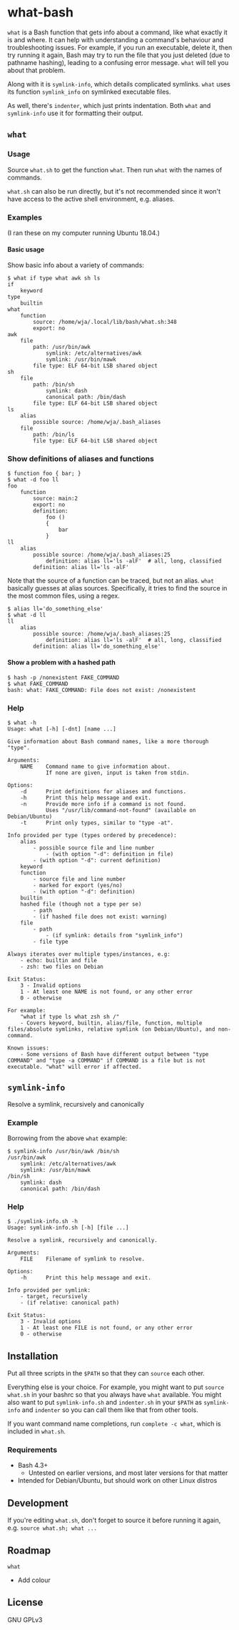 # what-bash

`what` is a Bash function that gets info about a command, like what exactly it is and where. It can help with understanding a command's behaviour and troubleshooting issues. For example, if you run an executable, delete it, then try running it again, Bash may try to run the file that you just deleted (due to pathname hashing), leading to a confusing error message. `what` will tell you about that problem.

Along with it is `symlink-info`, which details complicated symlinks. `what` uses its function `symlink_info` on symlinked executable files.

As well, there's `indenter`, which just prints indentation. Both `what` and `symlink-info` use it for formatting their output.

## `what`

### Usage

Source `what.sh` to get the function `what`. Then run `what` with the names of commands.

`what.sh` can also be run directly, but it's not recommended since it won't have access to the active shell environment, e.g. aliases.

### Examples

(I ran these on my computer running Ubuntu 18.04.)

#### Basic usage

Show basic info about a variety of commands:

```none
$ what if type what awk sh ls
if
    keyword
type
    builtin
what
    function
        source: /home/wja/.local/lib/bash/what.sh:348
        export: no
awk
    file
        path: /usr/bin/awk
            symlink: /etc/alternatives/awk
            symlink: /usr/bin/mawk
        file type: ELF 64-bit LSB shared object
sh
    file
        path: /bin/sh
            symlink: dash
            canonical path: /bin/dash
        file type: ELF 64-bit LSB shared object
ls
    alias
        possible source: /home/wja/.bash_aliases
    file
        path: /bin/ls
        file type: ELF 64-bit LSB shared object
```

### Show definitions of aliases and functions

```none
$ function foo { bar; }
$ what -d foo ll
foo
    function
        source: main:2
        export: no
        definition:
            foo ()
            {
                bar
            }
ll
    alias
        possible source: /home/wja/.bash_aliases:25
            definition: alias ll='ls -alF'  # all, long, classified
        definition: alias ll='ls -alF'
```

Note that the source of a function can be traced, but not an alias. `what` basically guesses at alias sources. Specifically, it tries to find the source in the most common files, using a regex.

```
$ alias ll='do_something_else'
$ what -d ll
ll
    alias
        possible source: /home/wja/.bash_aliases:25
            definition: alias ll='ls -alF'  # all, long, classified
        definition: alias ll='do_something_else'
```

#### Show a problem with a hashed path

```none
$ hash -p /nonexistent FAKE_COMMAND
$ what FAKE_COMMAND
bash: what: FAKE_COMMAND: File does not exist: /nonexistent
```

### Help

```none
$ what -h
Usage: what [-h] [-dnt] [name ...]

Give information about Bash command names, like a more thorough "type".

Arguments:
    NAME    Command name to give information about.
            If none are given, input is taken from stdin.

Options:
    -d      Print definitions for aliases and functions.
    -h      Print this help message and exit.
    -n      Provide more info if a command is not found.
            Uses "/usr/lib/command-not-found" (available on Debian/Ubuntu)
    -t      Print only types, similar to "type -at".

Info provided per type (types ordered by precedence):
    alias
        - possible source file and line number
            - (with option "-d": definition in file)
        - (with option "-d": current definition)
    keyword
    function
        - source file and line number
        - marked for export (yes/no)
        - (with option "-d": definition)
    builtin
    hashed file (though not a type per se)
        - path
        - (if hashed file does not exist: warning)
    file
        - path
            - (if symlink: details from "symlink_info")
        - file type

Always iterates over multiple types/instances, e.g:
    - echo: builtin and file
    - zsh: two files on Debian

Exit Status:
    3 - Invalid options
    1 - At least one NAME is not found, or any other error
    0 - otherwise

For example:
    "what if type ls what zsh sh /"
    - Covers keyword, builtin, alias/file, function, multiple files/absolute symlinks, relative symlink (on Debian/Ubuntu), and non-command.

Known issues:
    - Some versions of Bash have different output between "type COMMAND" and "type -a COMMAND" if COMMAND is a file but is not executable. "what" will error if affected.
```

## `symlink-info`

Resolve a symlink, recursively and canonically

### Example

Borrowing from the above `what` example:

```none
$ symlink-info /usr/bin/awk /bin/sh
/usr/bin/awk
    symlink: /etc/alternatives/awk
    symlink: /usr/bin/mawk
/bin/sh
    symlink: dash
    canonical path: /bin/dash
```

### Help

```none
$ ./symlink-info.sh -h
Usage: symlink-info.sh [-h] [file ...]

Resolve a symlink, recursively and canonically.

Arguments:
    FILE    Filename of symlink to resolve.

Options:
    -h      Print this help message and exit.

Info provided per symlink:
    - target, recursively
    - (if relative: canonical path)

Exit Status:
    3 - Invalid options
    1 - At least one FILE is not found, or any other error
    0 - otherwise
```

## Installation

Put all three scripts in the `$PATH` so that they can `source` each other.

Everything else is your choice. For example, you might want to put `source what.sh` in your bashrc so that you always have `what` available. You might also want to put `symlink-info.sh` and `indenter.sh` in your `$PATH` as `symlink-info` and `indenter` so you can call them like that from other tools.

If you want command name completions, run `complete -c what`, which is included in `what.sh`.

### Requirements

* Bash 4.3+
    * Untested on earlier versions, and most later versions for that matter
* Intended for Debian/Ubuntu, but should work on other Linux distros

## Development

If you're editing `what.sh`, don't forget to source it before running it again, e.g. `source what.sh; what ...`

## Roadmap

`what`

* Add colour

## License

GNU GPLv3
